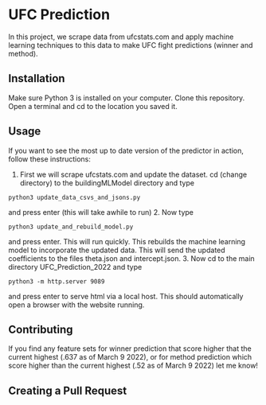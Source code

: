 # UFC Prediction

In this project, we scrape data from ufcstats.com and apply machine learning techniques to this data to make UFC fight predictions (winner and method).

## Installation

Make sure Python 3 is installed on your computer. Clone this repository. Open a terminal and cd to the location you saved it.

## Usage

If you want to see the most up to date version of the predictor in action, follow these instructions:

1. First we will scrape ufcstats.com and update the dataset. cd (change directory) to the buildingMLModel directory and type
```console
python3 update_data_csvs_and_jsons.py
```
and press enter (this will take awhile to run)
2. Now type
```console
python3 update_and_rebuild_model.py
```
and press enter. This will run quickly. This rebuilds the machine learning model to incorporate the updated data. This will send the updated coefficients to the files theta.json and intercept.json.
3. Now cd to the main directory UFC_Prediction_2022 and type
```console
python3 -m http.server 9089
```
and press enter to serve html via a local host. This should automatically open a browser with the website running.

## Contributing
If you find any feature sets for winner prediction that score higher that the current highest (.637 as of March 9 2022), or for method prediction which score higher than the current highest (.52 as of March 9 2022) let me know!

## Creating a Pull Request
